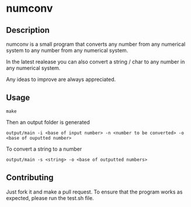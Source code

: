 # numconv

## Description

numconv is a small program that converts any number from any numerical system to any number from any numerical system.

In the latest realease you can also convert a string / char to any number in any numerical system.

Any ideas to improve are always appreciated.

## Usage

```
make
```
Then an output folder is generated
```
output/main -i <base of input number> -n <number to be converted> -o <base of ouputted number>
```

To convert a string to a number
```
output/main -s <string> -o <base of outputted numbers>
```

## Contributing

Just fork it and make a pull request.
To ensure that the program works as expected, please run the test.sh file.
